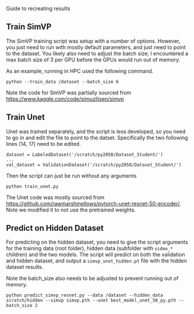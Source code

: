 Guide to recreating results

## Train SimVP
The SimVP training script was setup with a number of options. However, you just need to run with mostly 
default parameters, and just need to point to the dataset. You likely also need to adjust the batch size;
I encountered a max batch size of 3 per GPU before the GPUs would run out of memory.

As an example, running in HPC used the following command.

```
python --train_data /dataset --batch_size 6 
```

Note the code for SimVP was partially sourced from https://www.kaggle.com/code/simuzilisen/simvp


## Train Unet
Unet was trained separately, and the script is less developed, so you need to go in and edit the file
to point to the datset. Specifically the two following lines (14, 17) need to be edited.

```
dataset = LabeledDataset('/scratch/py2050/Dataset_Student/')
...
val_dataset = ValidationDataset('/scratch/py2050/Dataset_Student/')
```

Then the script can just be run without any arguments
```
python train_unet.py
```

The Unet code was mostly sourced from https://github.com/rawmarshmellows/pytorch-unet-resnet-50-encoder/. Note we modified it to not use the pretrained weights.

## Predict on Hidden Dataset

For predicting on the hidden dataset, you need to give the script arguments for the training data (root folder), hidden data
(subfolder with `video_*` children) and the two models. The script will predict on both the validation and hidden dataset,
and output a `simvp_unet_hidden.pt` file with the hidden dataset results.

Note the batch_size also needs to be adjusted to prevent running out of memory.

```
python predict_simvp_resnet.py --data /dataset --hidden_data scratch/hidden --simvp simvp.pth --unet best_model_unet_50_py.pth --batch_size 2 
```